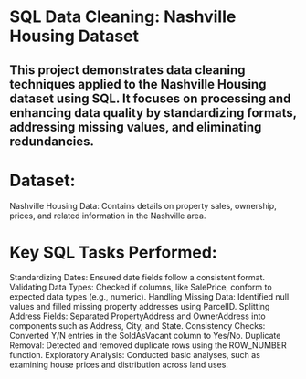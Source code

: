 # SQL Data Cleaning: Nashville Housing Dataset
## This project demonstrates data cleaning techniques applied to the Nashville Housing dataset using SQL. It focuses on processing and enhancing data quality by standardizing formats, addressing missing values, and eliminating redundancies.

# Dataset:

Nashville Housing Data: Contains details on property sales, ownership, prices, and related information in the Nashville area.

# Key SQL Tasks Performed:

Standardizing Dates: Ensured date fields follow a consistent format.
Validating Data Types: Checked if columns, like SalePrice, conform to expected data types (e.g., numeric).
Handling Missing Data: Identified null values and filled missing property addresses using ParcelID.
Splitting Address Fields: Separated PropertyAddress and OwnerAddress into components such as Address, City, and State.
Consistency Checks: Converted Y/N entries in the SoldAsVacant column to Yes/No.
Duplicate Removal: Detected and removed duplicate rows using the ROW_NUMBER function.
Exploratory Analysis: Conducted basic analyses, such as examining house prices and distribution across land uses.
